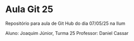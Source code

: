 # Aula Git 25
Repositório para aula de Git Hub do dia 07/05/25 na Ilum

Aluno: Joaquim Júnior, Turma 25
Professor: Daniel Cassar
